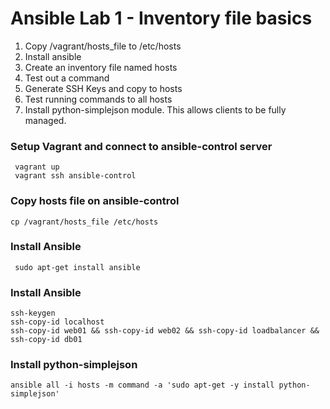 # Ansible Lab 1 - Inventory file basics

1. Copy /vagrant/hosts_file to /etc/hosts 
2. Install ansible
3. Create an inventory file named hosts
4. Test out a command
5. Generate SSH Keys and copy to hosts
6. Test running commands to all hosts
7. Install python-simplejson module. This allows clients to be fully managed.

### Setup Vagrant and connect to ansible-control server
``` shell
 vagrant up
 vagrant ssh ansible-control
```


### Copy hosts file on ansible-control
``` shell
cp /vagrant/hosts_file /etc/hosts 
```

### Install Ansible
``` shell
 sudo apt-get install ansible
```

### Install Ansible
``` shell
ssh-keygen
ssh-copy-id localhost
ssh-copy-id web01 && ssh-copy-id web02 && ssh-copy-id loadbalancer && ssh-copy-id db01
```

### Install python-simplejson
``` shell
ansible all -i hosts -m command -a 'sudo apt-get -y install python-simplejson'
```
